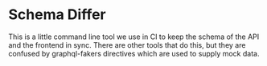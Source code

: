 # Schema Differ

This is a little command line tool we use in CI to keep the schema of the API
and the frontend in sync. There are other tools that do this, but they are
confused by graphql-fakers directives which are used to supply mock data.
